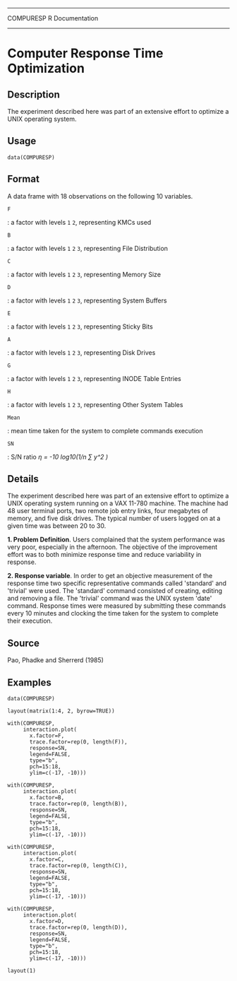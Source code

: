   ----------- -----------------
  COMPURESP   R Documentation
  ----------- -----------------

Computer Response Time Optimization
===================================

Description
-----------

The experiment described here was part of an extensive effort to
optimize a UNIX operating system.

Usage
-----

    data(COMPURESP)

Format
------

A data frame with 18 observations on the following 10 variables.

`F`

:   a factor with levels `1` `2`, representing KMCs used

`B`

:   a factor with levels `1` `2` `3`, representing File Distribution

`C`

:   a factor with levels `1` `2` `3`, representing Memory Size

`D`

:   a factor with levels `1` `2` `3`, representing System Buffers

`E`

:   a factor with levels `1` `2` `3`, representing Sticky Bits

`A`

:   a factor with levels `1` `2` `3`, representing Disk Drives

`G`

:   a factor with levels `1` `2` `3`, representing INODE Table Entries

`H`

:   a factor with levels `1` `2` `3`, representing Other System Tables

`Mean`

:   mean time taken for the system to complete commands execution

`SN`

:   S/N ratio *η = -10 log10(1/n ∑ y\^2 )*

Details
-------

The experiment described here was part of an extensive effort to
optimize a UNIX operating system running on a VAX 11-780 machine. The
machine had 48 user terminal ports, two remote job entry links, four
megabytes of memory, and five disk drives. The typical number of users
logged on at a given time was between 20 to 30.

**1. Problem Definition**. Users complained that the system performance
was very poor, especially in the afternoon. The objective of the
improvement effort was to both minimize response time and reduce
variability in response.

**2. Response variable**. In order to get an objective measurement of
the response time two specific representative commands called 'standard'
and 'trivial' were used. The 'standard' command consisted of creating,
editing and removing a file. The 'trivial' command was the UNIX system
'date' command. Response times were measured by submitting these
commands every 10 minutes and clocking the time taken for the system to
complete their execution.

Source
------

Pao, Phadke and Sherrerd (1985)

Examples
--------

    data(COMPURESP)

    layout(matrix(1:4, 2, byrow=TRUE))

    with(COMPURESP,
         interaction.plot(
           x.factor=F, 
           trace.factor=rep(0, length(F)), 
           response=SN, 
           legend=FALSE,
           type="b",
           pch=15:18,
           ylim=c(-17, -10)))

    with(COMPURESP,
         interaction.plot(
           x.factor=B, 
           trace.factor=rep(0, length(B)), 
           response=SN, 
           legend=FALSE,
           type="b",
           pch=15:18,
           ylim=c(-17, -10)))

    with(COMPURESP,
         interaction.plot(
           x.factor=C, 
           trace.factor=rep(0, length(C)), 
           response=SN, 
           legend=FALSE,
           type="b",
           pch=15:18,
           ylim=c(-17, -10)))

    with(COMPURESP,
         interaction.plot(
           x.factor=D, 
           trace.factor=rep(0, length(D)), 
           response=SN, 
           legend=FALSE,
           type="b",
           pch=15:18,
           ylim=c(-17, -10)))

    layout(1)
